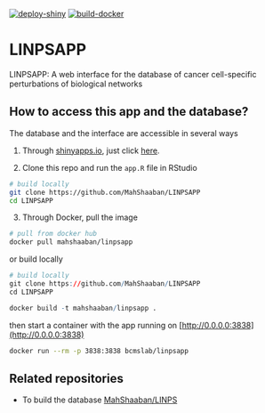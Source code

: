 [![deploy-shiny](https://github.com/MahShaaban/LINPSAPP/actions/workflows/deploy-shiny.yml/badge.svg)](https://github.com/MahShaaban/LINPSAPP/actions/workflows/deploy-shiny.yml)
[![build-docker](https://github.com/MahShaaban/LINPSAPP/actions/workflows/build-docker.yml/badge.svg)](https://github.com/MahShaaban/LINPSAPP/actions/workflows/build-docker.yml)

# LINPSAPP
LINPSAPP: A web interface for the database of cancer cell-specific perturbations of biological networks

## How to access this app and the database?

The database and the interface are accessible in several ways

1. Through [shinyapps.io](https://www.shinyapps.io/), just click
[here](https://mahshaaban.shinyapps.io/LINPSAPP/).

2. Clone this repo and run the `app.R` file in RStudio

```bash
# build locally
git clone https://github.com/MahShaaban/LINPSAPP
cd LINPSAPP
```

3. Through Docker, pull the image

```bash
# pull from docker hub
docker pull mahshaaban/linpsapp
```

or build locally

```r
# build locally
git clone https://github.com/MahShaaban/LINPSAPP
cd LINPSAPP

docker build -t mahshaaban/linpsapp . 
```

then start a container with the app running on 
[http://0.0.0.0:3838](http://0.0.0.0:3838)

```bash
docker run --rm -p 3838:3838 bcmslab/linpsapp
```

## Related repositories

- To build the database [MahShaaban/LINPS](https://github.com/MahShaaban/LINPS) 